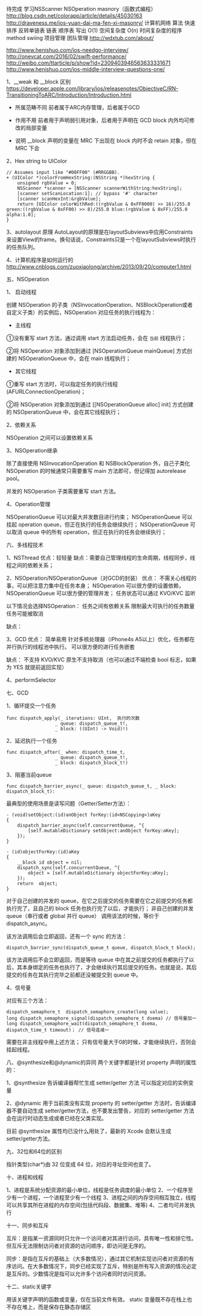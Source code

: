 待完成
学习NSScanner
NSOperation
masnory（函数式编程）
http://blog.csdn.net/colorapp/article/details/45030163
http://draveness.me/ios-yuan-dai-ma-fen-xi-masonry/
计算机网络
算法 快速排序 反转单链表 链表 顺序表 写出 O(1) 空间复杂度 O(n) 时间复杂度的程序
method swiing
项目管理 
团队管理
http://wdxtub.com/about/

http://www.henishuo.com/ios-needgo-interview/
http://onevcat.com/2016/02/swift-performance/
http://weibo.com/ttarticle/p/show?id=2309403946563633331671
http://www.henishuo.com/ios-middle-interview-questions-one/

1、__weak 和 __block 区别
https://developer.apple.com/library/ios/releasenotes/ObjectiveC/RN-TransitioningToARC/Introduction/Introduction.html
* 所属范畴不同
前者属于ARC内存管理，后者属于GCD

* 作用不用
前者用于声明弱引用对象，后者用于声明在 GCD block 内外均可修改的局部变量

* 说明
__block 声明的变量在 MRC 下出现在 block 内时不会 retain 对象，但在 MRC 下会

2、Hex string to UIColor

```
// Assumes input like "#00FF00" (#RRGGBB).
+ (UIColor *)colorFromHexString:(NSString *)hexString {
    unsigned rgbValue = 0;
    NSScanner *scanner = [NSScanner scannerWithString:hexString];
    [scanner setScanLocation:1]; // bypass '#' character
    [scanner scanHexInt:&rgbValue];
    return [UIColor colorWithRed:((rgbValue & 0xFF0000) >> 16)/255.0 green:((rgbValue & 0xFF00) >> 8)/255.0 blue:(rgbValue & 0xFF)/255.0 alpha:1.0];
}
```

3、autolayout 原理
AutoLayout的原理是在layoutSubviews中应用Constraints来设置View的frame。换句话说，Constraints只是一个在layoutSubviews时执行的任务队列。

4、计算机程序是如何运行的
http://www.cnblogs.com/zuoxiaolong/archive/2013/09/20/computer1.html

五、NSOperation

1、 启动线程

创建 NSOperation 的子类（NSInvocationOperation、NSBlockOperation或者自定义子类）的实例后，NSOperation 对应任务的执行线程为：

* 主线程
 
①没有重写 start 方法，通过调用 start 方法启动任务，会在 `当前` 线程执行；

②将 NSOperation 对象添加到通过 [NSOperationQueue mainQueue] 方式创建的 NSOperationQueue 中，会在 main 线程执行；

* 其它线程

①重写 start 方法时，可以指定任务的执行线程(AFURLConnectionOperation)；

②将 NSOperation 对象添加到通过 [[NSOperationQueue alloc] init] 方式创建的 NSOperationQueue 中，会在其它线程执行；

2、依赖关系

NSOperation 之间可以设置依赖关系

3、NSOperation继承

除了直接使用 NSInvocationOperation 和 NSBlockOperation 外，自己子类化 NSOperation 的时候通常只需要重写 main 方法即可，但记得加 autorelease pool。

并发的 NSOperation 子类需要重写 start 方法。

4、Operation管理

NSOperationQueue 可以对最大并发数目进行约束；
NSOperationQueue 可以挂起 operation queue，但正在执行的任务会继续执行；
NSOperationQueue 可以取消 queue 中的所有 operation，但正在执行的任务会继续执行；

六、多线程技术

1、NSThread
优点：较轻量
缺点：需要自己管理线程的生命周期，线程同步，线程之间的依赖关系；

2、NSOperation/NSOperationQueue（对GCD的封装）
优点：
不需关心线程的事，可以把注意力集中在任务本身；
NSOperation 可以很方便的设置依赖，NSOperationQueue 可以很方便的管理并发；
任务状态可以通过 KVO/KVC 监听

以下情况会选择NSOperation：
任务之间有依赖关系
限制最大可执行的任务数量
任务可能被取消

缺点：

3、GCD
优点：
简单易用
针对多核处理器（iPhone4s A5以上）优化，任务都在并行执行的线程池中执行。
可以很方便的进行任务嵌套

缺点：
不支持 KVO/KVC
原生不支持取消（也可以通过不端检查 bool 标志，如果为 YES 就提前返回实现）

4、performSelector

七、GCD

1、循环提交一个任务

```
func dispatch_apply(_ iterations: UInt,  执行的次数
                  _ queue: dispatch_queue_t!,  
                  _ block: ((UInt) -> Void)!)  
```

2、延迟执行一个任务

```
func dispatch_after(_ when: dispatch_time_t,  
                  _ queue: dispatch_queue_t!,  
                  _ block: dispatch_block_t!) 
```

3、阻塞当前queue

```
func dispatch_barrier_async(_ queue: dispatch_queue_t, _ block: dispatch_block_t):
```

最典型的使用场景是读写问题（Getter/Setter方法）：

```
- (void)setObject:(id)anObject forKey:(id<NSCopying>)aKey
{
    dispatch_barrier_async(self.concurrentQueue, ^{
        [self.mutableDictionary setObject:anObject forKey:aKey];
    });
}

- (id)objectForKey:(id)aKey
{
    __block id object = nil;
    dispatch_sync(self.concurrentQueue, ^{
        object = [self.mutableDictionary objectForKey:aKey];
    });
    return  object;
}
```

对于自己创建的并发的 queue，在它之后提交的任务需要在它之前提交的任务都执行完了，且自己的 block 任务也执行完了以后，才能执行；
非自己创建的并发 queue（串行或者 global 并行 queue） 调用该法的时候，等价于  dispatch_async。

该方法调用后会立即返回，还有一个 sync 的方法：

```
dispatch_barrier_sync(dispatch_queue_t queue, dispatch_block_t block);
```

该方法调用后不会立即返回，而是等待 queue 中在其之前提交的任务都执行了以后，其本身绑定的任务也执行了，才会继续执行其后提交的任务。也就是说，其后提交的任务在其执行完毕之前都还没被提交到 queue 中。

4、信号量

对应有三个方法：

```
dispatch_semaphore_t  dispatch_semaphore_create(long value);
long dispatch_semaphore_signal(dispatch_semaphore_t dsema) // 信号量加一
long dispatch_semaphore_wait(dispatch_semaphore_t dsema, dispatch_time_t timeout)； // 信号连减一
```
需要在非主线程中用上述方法；
只有信号量大于0的时候，才能继续执行，否则会挂起线程。

八、@synthesize和@dynamic的异同
两个关键字都是针对 property 声明的属性的：

1、@synthesize
告诉编译器帮忙生成 setter/getter 方法
可以指定对应的实例变量

2、@dynamic
用于当前类没有实现 property 的 setter/getter 方法时，告诉编译器不要自动生成 setter/getter方法，也不要发出警告，对应的 setter/getter 方法会在运行时动态生成或者已经在父类实现。

目前 @synthesize 属性均已没什么用处了，最新的 Xcode 会默认生成  setter/getter方法。

九、32位和64位的区别

指针类型(char*)由 32 位变成 64 位，对应的寻址空间也变了。

十、进程和线程

1、进程是系统分配资源的最小单位，线程是任务调度的最小单位
2、一个程序至少有一个进程，一个进程至少有一个线程
3、进程之间的内存空间相互独立，线程可以共享其所在进程的内存空间(包括代码段、数据集、堆等)
4、二者均可并发执行

十一、同步和互斥

互斥：是指某一资源同时只允许一个访问者对其进行访问，具有唯一性和排它性。但互斥无法限制访问者对资源的访问顺序，即访问是无序的。　　

同步：是指在互斥的基础上（大多数情况），通过其它机制实现访问者对资源的有序访问。在大多数情况下，同步已经实现了互斥，特别是所有写入资源的情况必定是互斥的。少数情况是指可以允许多个访问者同时访问资源。

十二、static关键字

用该关键字声明的函数或变量，仅在当前文件有效。
static 变量既不存在栈上也不存在堆上，而是保存在静态存储区




